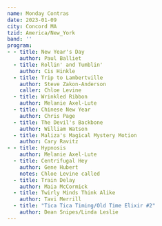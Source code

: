 ```yaml
---
name: Monday Contras
date: 2023-01-09
city: Concord MA
tzid: America/New_York
band: ''
program:
- - title: New Year's Day
    author: Paul Balliet
  - title: Rollin' and Tumblin'
    author: Cis Hinkle
  - title: Trip to Lambertville
    author: Steve Zakon-Anderson
    caller: Chloe Levine
  - title: Wrinkled Ribbon
    author: Melanie Axel-Lute
  - title: Chinese New Year
    author: Chris Page
  - title: The Devil's Backbone
    author: William Watson
  - title: Maliza's Magical Mystery Motion
    author: Cary Ravitz
- - title: Hypnosis
    author: Melanie Axel-Lute
  - title: Centrifugal Hey
    author: Gene Hubert
    notes: Chloe Levine called
  - title: Train Delay
    author: Maia McCormick
  - title: Twirly Minds Think Alike
    author: Tavi Merrill
  - title: "Tica Tica Timing/Old Time Elixir #2"
    author: Dean Snipes/Linda Leslie
---
```


